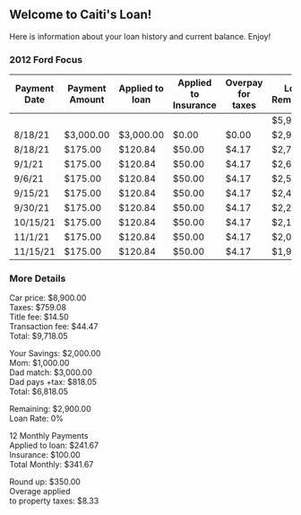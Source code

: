 ## Welcome to Caiti's Loan!

Here is information about your loan history and current balance. Enjoy!

### 2012 Ford Focus

| Payment Date | Payment Amount | Applied to loan | Applied to Insurance | Overpay for taxes | Loan Remaining | Tax Pool |
| ------------ | -------------- | --------------- | -------------------- | ----------------- | -------------- | -------- |
|              |                |                 |                      |                   | $5,900.00      | $0.00    |
| 8/18/21      | $3,000.00      | $3,000.00       | $0.00                | $0.00             | $2,900.00      |          |
| 8/18/21      | $175.00        | $120.84         | $50.00               | $4.17             | $2,779.17      | $4.17    |
| 9/1/21       | $175.00        | $120.84         | $50.00               | $4.17             | $2,658.33      | $8.33    |
| 9/6/21       | $175.00        | $120.84         | $50.00               | $4.17             | $2,537.50      | $12.50   |
| 9/15/21      | $175.00        | $120.84         | $50.00               | $4.17             | $2,416.66      | $16.66   |
| 9/30/21      | $175.00        | $120.84         | $50.00               | $4.17             | $2,295.83      | $20.83   |
| 10/15/21     | $175.00        | $120.84         | $50.00               | $4.17             | $2,174.99      | $24.99   |
| 11/1/21      | $175.00        | $120.84         | $50.00               | $4.17             | $2,054.16      | $29.16   |
| 11/15/21     | $175.00        | $120.84         | $50.00               | $4.17             | $1,933.32      | $33.32   |

### More Details

Car price:	        $8,900.00  
Taxes:    	        $759.08  
Title fee:	        $14.50  
Transaction fee:	$44.47  
Total:	            	$9,718.05  
	
	
Your Savings:     	$2,000.00  
Mom:	               	$1,000.00  
Dad match:           	$3,000.00  
Dad pays +tax:    	$818.05  
Total:            	$6,818.05  
	
Remaining:        	 $2,900.00  
Loan Rate:           	 0%  
	
12 Monthly Payments  
Applied to loan:	$241.67  
Insurance:           	$100.00  
Total Monthly:       	$341.67  
	
Round up:            	$350.00  
Overage applied  
to property taxes:	$8.33 

